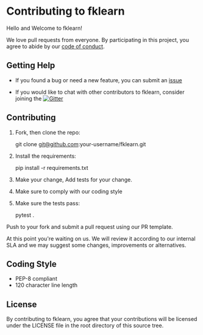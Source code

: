 # Contributing to fklearn

Hello and Welcome to fklearn!

We love pull requests from everyone. By participating in this project, you
agree to abide by our [code of conduct](CODE-OF-CONDUCT.md).


## Getting Help
* If you found a bug or need a new feature, you can submit an [issue](https://github.com/nubank/fklearn/issues)

* If you would like to chat with other contributors to fklearn, consider joining the [![Gitter](https://badges.gitter.im/fklearn-python/general.svg)](https://gitter.im/fklearn-python/general?utm_source=badge&utm_medium=badge&utm_campaign=pr-badge)

## Contributing

1. Fork, then clone the repo:

    git clone git@github.com:your-username/fklearn.git

2. Install the requirements:

    pip install -r requirements.txt

3. Make your change, Add tests for your change.

4. Make sure to comply with our coding style

5. Make sure the tests pass:

    pytest .


Push to your fork and submit a pull request using our PR template.

At this point you're waiting on us. We will review it according to our internal SLA and we may suggest some changes, improvements or alternatives.

## Coding Style
* PEP-8 compliant
* 120 character line length


## License
By contributing to fklearn, you agree that your contributions will be licensed under the LICENSE file in the root directory of this source tree.
